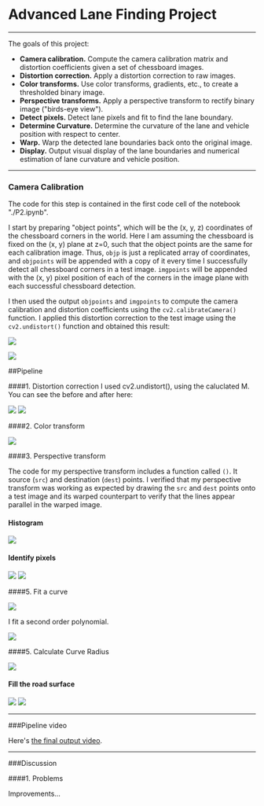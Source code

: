 # Advanced Lane Finding Project
---
The goals of this project:

* **Camera calibration.** Compute the camera calibration matrix and distortion coefficients given a set of chessboard images.
* **Distortion correction.** Apply a distortion correction to raw images.
* **Color transforms.** Use color transforms, gradients, etc., to create a thresholded binary image.
* **Perspective transforms.** Apply a perspective transform to rectify binary image ("birds-eye view").
* **Detect pixels.** Detect lane pixels and fit to find the lane boundary.
* **Determine Curvature.** Determine the curvature of the lane and vehicle position with respect to center.
* **Warp.** Warp the detected lane boundaries back onto the original image.
* **Display.** Output visual display of the lane boundaries and numerical estimation of lane curvature and vehicle position.

---

### Camera Calibration

The code for this step is contained in the first code cell of the notebook "./P2.ipynb".

I start by preparing "object points", which will be the (x, y, z) coordinates of the chessboard corners in the world. Here I am assuming the chessboard is fixed on the (x, y) plane at z=0, such that the object points are the same for each calibration image.  Thus, `objp` is just a replicated array of coordinates, and `objpoints` will be appended with a copy of it every time I successfully detect all chessboard corners in a test image.  `imgpoints` will be appended with the (x, y) pixel position of each of the corners in the image plane with each successful chessboard detection.  

I then used the output `objpoints` and `imgpoints` to compute the camera calibration and distortion coefficients using the `cv2.calibrateCamera()` function.  I applied this distortion correction to the test image using the `cv2.undistort()` function and obtained this result: 

![](./output_images/01_undistort.png)

![](./output_images/02_threshold.png)

##Pipeline

####1. Distortion correction
I used cv2.undistort(), using the caluclated M.
You can see the before and after here:

![](./output_images/03_pixels.png)
![](./output_images/04_warp.png)

####2. Color transform

![](./output_images/05_pipeline.png)

####3. Perspective transform

The code for my perspective transform includes a function called `()`.
It source (`src`) and destination (`dest`) points. I verified that my perspective transform was working as expected by drawing the `src` and `dest` points onto a test image and its warped counterpart to verify that the lines appear parallel in the warped image.

#### Histogram

![](./output_images/06_histogram.png)

#### Identify pixels

![](./output_images/07_windows.png)
![](./output_images/08_lane_pixels.png)

####5. Fit a curve

![](./output_images/09_lanes.png)

I fit a second order polynomial.

![](./output_images/10_lane_lines.png)

####5. Calculate Curve Radius

![](./output_images/11_curved_lanes.png)

#### Fill the road surface

![](./output_images/12_fill_road.png)
![](./output_images/13_green_road.png)

---

###Pipeline video

Here's [the final output video](./project_video.mp4).

---

###Discussion

####1. Problems

Improvements...

